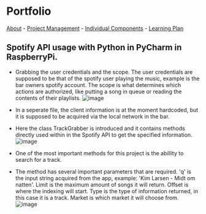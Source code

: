 # Portfolio

[About](https://matped.github.io/myportfolio/) - [Project Management](https://matped.github.io/myportfolio/projectmanagement/) - [Individual Components](https://matped.github.io/myportfolio/individualcomponents/) - [Learning Plan](https://matped.github.io/myportfolio/learningplan/)


## Spotify API usage with Python in PyCharm in RaspberryPi.

- Grabbing the user credentials and the scope. The user credentials are supposed to be that of the spotify user playing the music, example is the bar owners spotify account. The scope is what determines which actions are authorized, like putting a song in queue or reading the contents of their playlists.
![image](https://user-images.githubusercontent.com/59559634/165117830-a2dadc04-c90c-4bb9-bee0-e4d5dfef8872.png)

- In a seperate file, the client information is at the moment hardcoded, but it is supposed to be acquired via the local network in the bar.

- Here the class TrackGrabber is introduced and it contains methods directly used within in the Spotify API to get the specified information.
![image](https://user-images.githubusercontent.com/59559634/165118488-6d04604f-64e3-4cd7-a9a3-9d7123fdc4d3.png)

- One of the most important methods for this project is the abillity to search for a track.
- The method has several important parameters that are required. 'q' is the input string acquired from the app, example: 'Kim Larsen - Midt om natten'. Limit is the maximum amount of songs it will return. Offset is where the indexing will start. Type is the type of information returned, in this case it is a track. Market is which market it will choose from.
![image](https://user-images.githubusercontent.com/59559634/165119627-2a1ca4f1-bbbf-4489-af12-5e0250e4bdf6.png)


